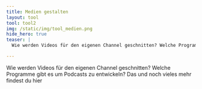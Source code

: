 ```yaml
---
title: Medien gestalten
layout: tool
tool: tool2
img: /static/img/tool_medien.png
hide_hero: true
teaser: |
  Wie werden Videos für den eigenen Channel geschnitten? Welche Programme gibt es um Podcasts zu entwickeln? Das und noch vieles mehr findest du hier

---
```


Wie werden Videos für den eigenen Channel geschnitten? Welche Programme gibt es um Podcasts zu entwickeln? Das und noch vieles mehr findest du hier
